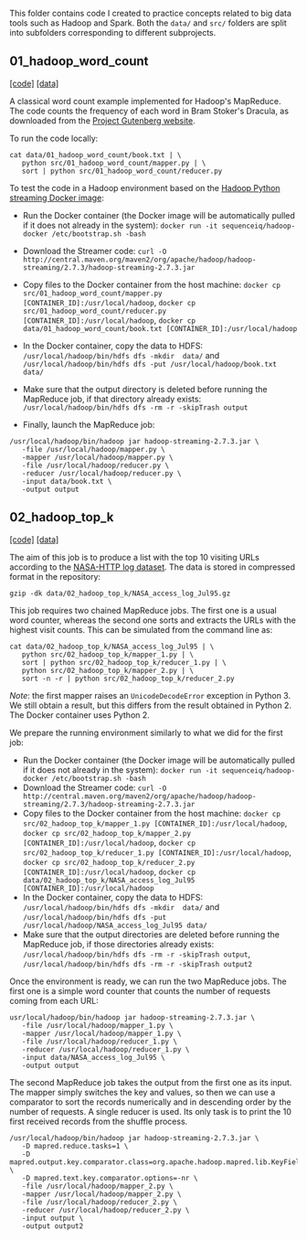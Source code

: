 This folder contains code I created to practice concepts related to big data tools such as Hadoop and Spark. Both the `data/` and `src/` folders are split into subfolders corresponding to different subprojects. 

## 01_hadoop_word_count

[[code]](src/01_hadoop_word_count/)
[[data]](data/01_hadoop_word_count/)

A classical word count example implemented for Hadoop's MapReduce. The code counts the frequency of each word in Bram Stoker's Dracula, as downloaded from the [Project Gutenberg website](https://www.gutenberg.org/).

To run the code locally:

```
cat data/01_hadoop_word_count/book.txt | \
   python src/01_hadoop_word_count/mapper.py | \
   sort | python src/01_hadoop_word_count/reducer.py
```

To test the code in a Hadoop environment based on the [Hadoop Python streaming Docker image](https://github.com/audip/hadoop-python-streaming):

* Run the Docker container (the Docker image will be automatically pulled if it does not already in the system): `docker run -it sequenceiq/hadoop-docker /etc/bootstrap.sh -bash`
* Download the Streamer code: `curl -O http://central.maven.org/maven2/org/apache/hadoop/hadoop-streaming/2.7.3/hadoop-streaming-2.7.3.jar` 
* Copy files to the Docker container from the host machine: `docker cp src/01_hadoop_word_count/mapper.py [CONTAINER_ID]:/usr/local/hadoop`, `docker cp src/01_hadoop_word_count/reducer.py [CONTAINER_ID]:/usr/local/hadoop`, `docker cp data/01_hadoop_word_count/book.txt [CONTAINER_ID]:/usr/local/hadoop`
* In the Docker container, copy the data to HDFS: `/usr/local/hadoop/bin/hdfs dfs -mkdir  data/` and `/usr/local/hadoop/bin/hdfs dfs -put /usr/local/hadoop/book.txt data/`
* Make sure that the output directory is deleted before running the MapReduce job, if that directory already exists: `/usr/local/hadoop/bin/hdfs dfs -rm -r -skipTrash output`

* Finally, launch the MapReduce job:

```
/usr/local/hadoop/bin/hadoop jar hadoop-streaming-2.7.3.jar \
   -file /usr/local/hadoop/mapper.py \
   -mapper /usr/local/hadoop/mapper.py \
   -file /usr/local/hadoop/reducer.py \
   -reducer /usr/local/hadoop/reducer.py \
   -input data/book.txt \
   -output output
```

## 02_hadoop_top_k

[[code]](src/02_hadoop_top_k/)
[[data]](data/02_hadoop_top_k/)

The aim of this job is to produce a list with the top 10 visiting URLs according to the [NASA-HTTP log dataset](http://ita.ee.lbl.gov/html/contrib/NASA-HTTP.html). The data is stored in compressed format in the repository:

```
gzip -dk data/02_hadoop_top_k/NASA_access_log_Jul95.gz
```

This job requires two chained MapReduce jobs. The first one is a usual word counter, whereas the second one sorts and extracts the URLs with the highest visit counts. This can be simulated from the command line as:

```
cat data/02_hadoop_top_k/NASA_access_log_Jul95 | \
   python src/02_hadoop_top_k/mapper_1.py | \
   sort | python src/02_hadoop_top_k/reducer_1.py | \
   python src/02_hadoop_top_k/mapper_2.py | \
   sort -n -r | python src/02_hadoop_top_k/reducer_2.py
```

*Note*: the first mapper raises an `UnicodeDecodeError` exception in Python 3. We still obtain a result, but this differs from the result obtained in Python 2. The Docker container uses Python 2.

We prepare the running environment similarly to what we did for the first job:

* Run the Docker container (the Docker image will be automatically pulled if it does not already in the system): `docker run -it sequenceiq/hadoop-docker /etc/bootstrap.sh -bash`
* Download the Streamer code: `curl -O http://central.maven.org/maven2/org/apache/hadoop/hadoop-streaming/2.7.3/hadoop-streaming-2.7.3.jar` 
* Copy files to the Docker container from the host machine: `docker cp src/02_hadoop_top_k/mapper_1.py [CONTAINER_ID]:/usr/local/hadoop`, `docker cp src/02_hadoop_top_k/mapper_2.py [CONTAINER_ID]:/usr/local/hadoop`, `docker cp src/02_hadoop_top_k/reducer_1.py [CONTAINER_ID]:/usr/local/hadoop`, `docker cp src/02_hadoop_top_k/reducer_2.py [CONTAINER_ID]:/usr/local/hadoop`, `docker cp data/02_hadoop_top_k/NASA_access_log_Jul95 [CONTAINER_ID]:/usr/local/hadoop` 
* In the Docker container, copy the data to HDFS: `/usr/local/hadoop/bin/hdfs dfs -mkdir  data/` and `/usr/local/hadoop/bin/hdfs dfs -put /usr/local/hadoop/NASA_access_log_Jul95 data/`
* Make sure that the output directories are deleted before running the MapReduce job, if those directories already exists: `/usr/local/hadoop/bin/hdfs dfs -rm -r -skipTrash output`, `/usr/local/hadoop/bin/hdfs dfs -rm -r -skipTrash output2`

Once the environment is ready, we can run the two MapReduce jobs. The first one is a simple word counter that counts the number of requests coming from each URL:

```
usr/local/hadoop/bin/hadoop jar hadoop-streaming-2.7.3.jar \
   -file /usr/local/hadoop/mapper_1.py \
   -mapper /usr/local/hadoop/mapper_1.py \
   -file /usr/local/hadoop/reducer_1.py \
   -reducer /usr/local/hadoop/reducer_1.py \
   -input data/NASA_access_log_Jul95 \
   -output output
```

The second MapReduce job takes the output from the first one as its input. The mapper simply switches the key and values, so then we can use a comparator to sort the records numerically and in descending order by the number of requests. A single reducer is used. Its only task is to print the 10 first received records from the shuffle process.

```
/usr/local/hadoop/bin/hadoop jar hadoop-streaming-2.7.3.jar \
   -D mapred.reduce.tasks=1 \
   -D mapred.output.key.comparator.class=org.apache.hadoop.mapred.lib.KeyFieldBasedComparator \
   -D mapred.text.key.comparator.options=-nr \
   -file /usr/local/hadoop/mapper_2.py \
   -mapper /usr/local/hadoop/mapper_2.py \
   -file /usr/local/hadoop/reducer_2.py \
   -reducer /usr/local/hadoop/reducer_2.py \
   -input output \
   -output output2
```
